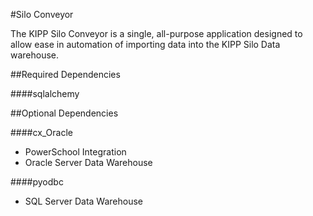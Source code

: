 #Silo Conveyor

The KIPP Silo Conveyor is a single, all-purpose application designed to allow ease in automation of importing data into the KIPP Silo Data warehouse.

##Required Dependencies

####sqlalchemy

##Optional Dependencies

####cx_Oracle
- PowerSchool Integration
- Oracle Server Data Warehouse

####pyodbc
- SQL Server Data Warehouse
